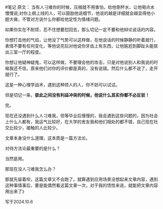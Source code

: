 #笔记 
原文：
当有人刁难你的时候，压根就不用害怕，给他倒杯水，让他喝点水慢慢说;对你上纲上线的人，可以鼓励他说细节，他说的越是详细就会越显得他小题大做，不管对方说什么你都给他定性为情绪问题。

如果你实在不耐烦，忍不住想要怼回去，那么切记一定不要和他辩论说话的内容。

你想打击他的气焰，让他没了气势可以这样做，在他说话的时候静静的听着就行，表情不要有任何变化，等他说完后对他说你牙齿上有东西，让他尴尬到脚趾头能抠出三室一厅的程度。

你想让他疑神疑鬼，可以这样做，不要理会他的攻击，只是对他说别人和我说的时候我还不信，原来他们对你的评价都是真的，没有说错。然后什么都不说了，走开就行了。

这是一种心理学战术，遇到这种烦人的人，你不妨可以试试。

但是切记一条，**彼此之间没有利益冲突的时候，他说什么其实你都不必反驳！**

完。

现在还没遇到什么人刁难我，但等毕业后慢慢的，我会遇到这些问题的，因为社会上什么人都有，我运气比较好，在大学的舍友我和他们相处的都不错，自己现在社交比较少，接触的人比较少。

文章本身没什么道理，这本质是一篇方法论。

对待方法论最重要的是什么？

当然是用。

那现在没人刁难我怎么办？

那就先留着呗，这篇文章又不会跑了。就算遇到应用场景没想起来文章内容，遇到这种事情事后，要是能偶然看这篇文章一次，对于我的悟性来说，就能把文章内容用出来了》

写于2024.10.6